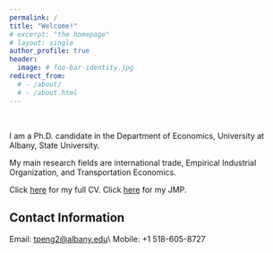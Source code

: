 ```yaml
---
permalink: /
title: "Welcome!"
# excerpt: "the homepage"
# layout: single
author_profile: true
header:
  image: # foo-bar-identity.jpg
redirect_from: 
  # - /about/
  # - /about.html
---
```


<br />

I am a Ph.D. candidate in the Department of Economics, University at Albany, State University.

My main research fields are international trade, Empirical Industrial Organization, and Transportation Economics.

Click [here](/assets/files/cv.pdf) for my full CV.
Click [here](/assets/files/jmp.pdf) for my JMP.

## Contact Information

Email: tpeng2@albany.edu\\
Mobile: +1 518-605-8727 
